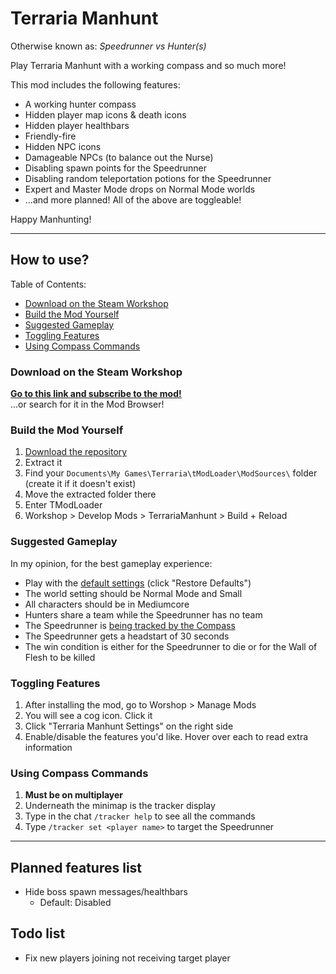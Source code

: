 # Terraria Manhunt

Otherwise known as: _Speedrunner vs Hunter(s)_

Play Terraria Manhunt with a working compass and so much more!

This mod includes the following features:
- A working hunter compass
- Hidden player map icons & death icons
- Hidden player healthbars
- Friendly-fire
- Hidden NPC icons
- Damageable NPCs (to balance out the Nurse)
- Disabling spawn points for the Speedrunner
- Disabling random teleportation potions for the Speedrunner
- Expert and Master Mode drops on Normal Mode worlds
- ...and more planned! All of the above are toggleable!

Happy Manhunting!

---

## How to use?

Table of Contents:
- [Download on the Steam Workshop](#workshop)
- [Build the Mod Yourself](#buildMod)
- [Suggested Gameplay](#suggestions)
- [Toggling Features](#configSetup)
- [Using Compass Commands](#compassCommands)

<h3 id="workshop">Download on the Steam Workshop</h3>

[**Go to this link and subscribe to the mod!**](#unpublished_currently)  
...or search for it in the Mod Browser!

<h3 id="buildMod">Build the Mod Yourself</h3>

1. [Download the repository](https://github.com/MCMi460/TerrariaManhunt/archive/refs/heads/main.zip)
2. Extract it
3. Find your `Documents\My Games\Terraria\tModLoader\ModSources\` folder (create it if it doesn't exist)
4. Move the extracted folder there
5. Enter TModLoader
6. Workshop > Develop Mods > TerrariaManhunt > Build + Reload

<h3 id="suggestions">Suggested Gameplay</h3>

In my opinion, for the best gameplay experience:  
- Play with the [default settings](#configSetup) (click "Restore Defaults")
- The world setting should be Normal Mode and Small
- All characters should be in Mediumcore
- Hunters share a team while the Speedrunner has no team
- The Speedrunner is [being tracked by the Compass](#compassCommands)
- The Speedrunner gets a headstart of 30 seconds
- The win condition is either for the Speedrunner to die or for the Wall of Flesh to be killed

<h3 id="configSetup">Toggling Features</h3>

1. After installing the mod, go to Worshop > Manage Mods
2. You will see a cog icon. Click it
3. Click "Terraria Manhunt Settings" on the right side
4. Enable/disable the features you'd like. Hover over each to read extra information

<h3 id="compassCommands">Using Compass Commands</h3>

1. **Must be on multiplayer**
2. Underneath the minimap is the tracker display
3. Type in the chat `/tracker help` to see all the commands
4. Type `/tracker set <player name>` to target the Speedrunner

---

## Planned features list
- Hide boss spawn messages/healthbars
	- Default: Disabled

## Todo list
- Fix new players joining not receiving target player
